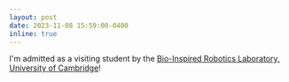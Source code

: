 ```yaml
---
layout: post
date: 2023-11-08 15:59:00-0400
inline: true
---
```


I'm admitted as a visiting student by the [Bio-Inspired Robotics Laboratory, University of Cambridge](https://birlab.org/)!